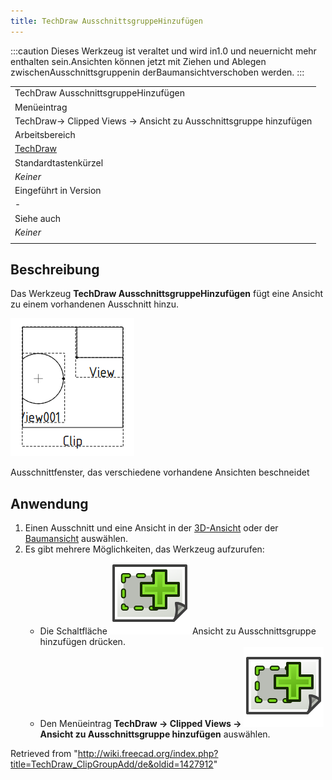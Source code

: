 ```yaml
---
title: TechDraw AusschnittsgruppeHinzufügen
---
```


:::caution
Dieses Werkzeug ist veraltet und wird in1.0 und neuernicht mehr enthalten sein.Ansichten können jetzt mit Ziehen und Ablegen zwischenAusschnittsgruppenin derBaumansichtverschoben werden.
:::

|                                                                   |
| ----------------------------------------------------------------- |
| TechDraw AusschnittsgruppeHinzufügen                              |
| Menüeintrag                                                       |
| TechDraw→ Clipped Views → Ansicht zu Ausschnittsgruppe hinzufügen |
| Arbeitsbereich                                                    |
| [TechDraw](/TechDraw_Workbench/de "TechDraw Workbench/de")        |
| Standardtastenkürzel                                              |
| _Keiner_                                                          |
| Eingeführt in Version                                             |
| -                                                                 |
| Siehe auch                                                        |
| _Keiner_                                                          |
|                                                                   |

## Beschreibung

Das Werkzeug **TechDraw AusschnittsgruppeHinzufügen** fügt eine Ansicht zu einem vorhandenen Ausschnitt hinzu.

![](/src/assets/images/TechDraw_Clipview.png)

Ausschnittfenster, das verschiedene vorhandene Ansichten beschneidet

## Anwendung

1. Einen Ausschnitt und eine Ansicht in der [3D-Ansicht](/3D_view/de "3D view/de") oder der [Baumansicht](/Tree_view/de "Tree view/de") auswählen.
2. Es gibt mehrere Möglichkeiten, das Werkzeug aufzurufen:
   - Die Schaltfläche ![](/src/assets/images/TechDraw_ClipGroupAdd.svg) Ansicht zu Ausschnittsgruppe hinzufügen drücken.
   - Den Menüeintrag **TechDraw → Clipped Views → ![](/src/assets/images/TechDraw_ClipGroupAdd.svg) Ansicht zu Ausschnittsgruppe hinzufügen** auswählen.

Retrieved from "<http://wiki.freecad.org/index.php?title=TechDraw_ClipGroupAdd/de&oldid=1427912>"
